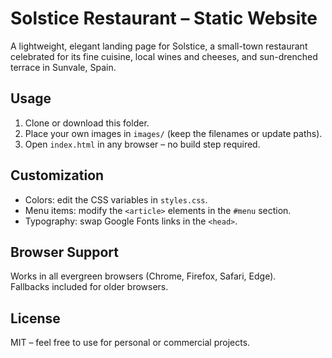 # Solstice Restaurant – Static Website

A lightweight, elegant landing page for Solstice, a small-town restaurant
celebrated for its fine cuisine, local wines and cheeses, and sun-drenched
terrace in Sunvale, Spain.

## Usage

1. Clone or download this folder.
2. Place your own images in `images/` (keep the filenames or update paths).
3. Open `index.html` in any browser – no build step required.

## Customization

- Colors: edit the CSS variables in `styles.css`.
- Menu items: modify the `<article>` elements in the `#menu` section.
- Typography: swap Google Fonts links in the `<head>`.

## Browser Support

Works in all evergreen browsers (Chrome, Firefox, Safari, Edge).  
Fallbacks included for older browsers.

## License

MIT – feel free to use for personal or commercial projects.
